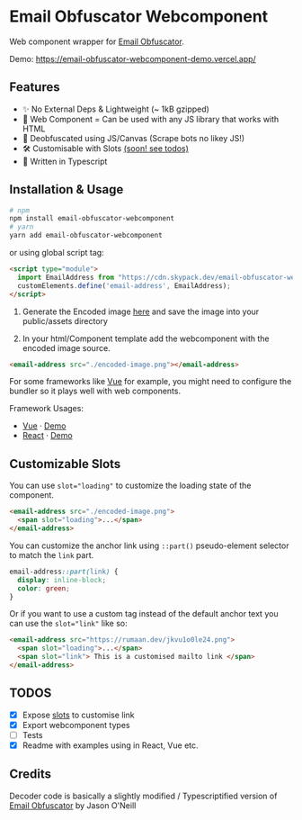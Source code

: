 # Email Obfuscator Webcomponent

Web component wrapper for [Email Obfuscator](https://creativetechguy.com/utilities/emailobfuscator).

Demo: https://email-obfuscator-webcomponent-demo.vercel.app/

## Features

- ✨ No External Deps & Lightweight (~ 1kB gzipped)
- 👀 Web Component = Can be used with any JS library that works with HTML
- 🥳 Deobfuscated using JS/Canvas (Scrape bots no likey JS!)
- 🛠️ Customisable with Slots [(soon! see todos)](#todo)
- 💪 Written in Typescript

## Installation & Usage

```sh
# npm
npm install email-obfuscator-webcomponent
# yarn
yarn add email-obfuscator-webcomponent
```

or using global script tag:

```html
<script type="module">
  import EmailAddress from "https://cdn.skypack.dev/email-obfuscator-webcomponent";
  customElements.define('email-address', EmailAddress);
</script>
```

1. Generate the Encoded image [here](https://creativetechguy.com/utilities/emailobfuscator) and save the image into your public/assets directory

2. In your html/Component template add the webcomponent with the encoded image source.

```html
<email-address src="./encoded-image.png"></email-address>
```

For some frameworks like [Vue](https://vuejs.org/guide/extras/web-components.html#example-vite-config) for example, you might need to configure the bundler so it plays well with web components.

Framework Usages:

- [Vue](/demo/vue/) · [Demo](https://email-obfuscator-webcomponent-demo.vercel.app/vue/index.html)
- [React](/demo/react/) · [Demo](https://email-obfuscator-webcomponent-demo.vercel.app/react/index.html)

## Customizable Slots

You can use `slot="loading"` to customize the loading state of the component.

```html
<email-address src="./encoded-image.png">
  <span slot="loading">...</span>
</email-address>
```

You can customize the anchor link using `::part()` pseudo-element selector to match the `link` part.

```css
email-address::part(link) {
  display: inline-block;
  color: green;
}
```

Or if you want to use a custom tag instead of the default anchor text you can use the `slot="link"` like so:
```html
<email-address src="https://rumaan.dev/jkvu1o0le24.png">
  <span slot="loading">...</span>
  <span slot="link"> This is a customised mailto link </span>
</email-address>
```

## TODOS

- [x] Expose [slots](https://developer.mozilla.org/en-US/docs/Web/Web_Components/Using_templates_and_slots) to customise link
- [x] Export webcomponent types
- [ ] Tests
- [x] Readme with examples using in React, Vue etc.

## Credits

Decoder code is basically a slightly modified / Typescriptified version of [Email Obfuscator](https://creativetechguy.com/utilities/emailobfuscator) by Jason O'Neill
